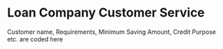 # Loan Company Customer Service

Customer name,
 Requirements,
 Minimum Saving Amount,
 Credit Purpose etc. are coded here
